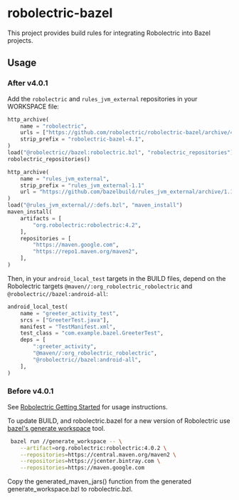 # robolectric-bazel

This project provides build rules for integrating Robolectric into Bazel
projects.

## Usage

### After v4.0.1

Add the `robolectric` and `rules_jvm_external` repositories in your WORKSPACE file:

```python
http_archive(
    name = "robolectric",
    urls = ["https://github.com/robolectric/robolectric-bazel/archive/4.1.tar.gz"],
    strip_prefix = "robolectric-bazel-4.1",
)
load("@robolectric//bazel:robolectric.bzl", "robolectric_repositories")
robolectric_repositories()

http_archive(
    name = "rules_jvm_external",
    strip_prefix = "rules_jvm_external-1.1"
    url = "https://github.com/bazelbuild/rules_jvm_external/archive/1.1.zip",
)
load("@rules_jvm_external//:defs.bzl", "maven_install")
maven_install(
    artifacts = [
        "org.robolectric:robolectric:4.2",
    ],
    repositories = [
        "https://maven.google.com",
        "https://repo1.maven.org/maven2",
    ],
)
```

Then, in your `android_local_test` targets in the BUILD files, depend on the
Robolectric targets `@maven//:org_robolectric_robolectric` and
`@robolectric//bazel:android-all`:

```python
android_local_test(
    name = "greeter_activity_test",
    srcs = ["GreeterTest.java"],
    manifest = "TestManifest.xml",
    test_class = "com.example.bazel.GreeterTest",
    deps = [
        ":greeter_activity",
        "@maven//:org_robolectric_robolectric",
        "@robolectric//bazel:android-all",
    ],
)
```

### Before v4.0.1

See [Robolectric Getting
Started](http://robolectric.org/getting-started/#building-with-bazel) for usage
instructions.

To update BUILD, and robolectric.bazel for a new version of Robolectric use
[bazel's generate
workspace](https://docs.bazel.build/versions/master/generate-workspace.html)
tool.

```bash
 bazel run //generate_workspace -- \
    --artifact=org.robolectric:robolectric:4.0.2 \
    --repositories=https://central.maven.org/maven2 \
    --repositories=https://jcenter.bintray.com \
    --repositories=https://maven.google.com
```

Copy the generated_maven_jars() function from the generated
generate_workspace.bzl to robolectric.bzl.
